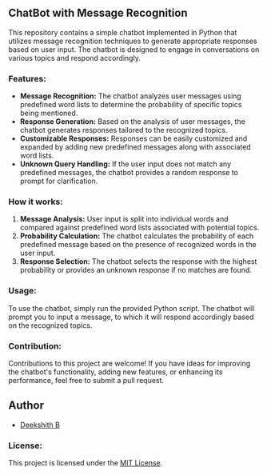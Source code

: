## ChatBot with Message Recognition

This repository contains a simple chatbot implemented in Python that utilizes message recognition techniques to generate appropriate responses based on user input. The chatbot is designed to engage in conversations on various topics and respond accordingly.

### Features:

- **Message Recognition:** The chatbot analyzes user messages using predefined word lists to determine the probability of specific topics being mentioned.
- **Response Generation:** Based on the analysis of user messages, the chatbot generates responses tailored to the recognized topics.
- **Customizable Responses:** Responses can be easily customized and expanded by adding new predefined messages along with associated word lists.
- **Unknown Query Handling:** If the user input does not match any predefined messages, the chatbot provides a random response to prompt for clarification.

### How it works:

1. **Message Analysis:** User input is split into individual words and compared against predefined word lists associated with potential topics.
2. **Probability Calculation:** The chatbot calculates the probability of each predefined message based on the presence of recognized words in the user input.
3. **Response Selection:** The chatbot selects the response with the highest probability or provides an unknown response if no matches are found.

### Usage:

To use the chatbot, simply run the provided Python script. The chatbot will prompt you to input a message, to which it will respond accordingly based on the recognized topics.

### Contribution:

Contributions to this project are welcome! If you have ideas for improving the chatbot's functionality, adding new features, or enhancing its performance, feel free to submit a pull request.

## Author
- [Deekshith B](https://www.linkedin.com/in/deekshith2912/)

### License:

This project is licensed under the [MIT License](LICENSE).

